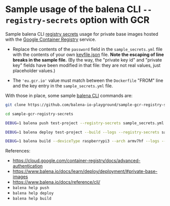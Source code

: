 # Sample usage of the balena CLI `--registry-secrets` option with GCR

Sample balena CLI [registry
secrets](https://www.balena.io/docs/learn/deploy/deployment/#private-base-images)
usage for private base images hosted with the [Google Container
Registry](https://cloud.google.com/container-registry/) service.

* Replace the contents of the `password` field in the `sample_secrets.yml` file
  with the contents of your own
  [keyfile.json](https://cloud.google.com/container-registry/docs/advanced-authentication)
  file. **Note the escaping of line breaks in the sample file.** (By the way,
  the "private key id" and "private key" fields have been modified in that file:
  they are not real values, just placeholder values.)

* The `'eu.gcr.io'` value must match between the `Dockerfile` "FROM" line and
  the key entry in the `sample_secrets.yml` file.

With those in place, some sample [balena
CLI](https://github.com/balena-io/balena-cli) commands are:

```bash
git clone https://github.com/balena-io-playground/sample-gcr-registry-secrets.git

cd sample-gcr-registry-secrets

DEBUG=1 balena push test-project --registry-secrets sample_secrets.yml

DEBUG=1 balena deploy test-project --build --logs --registry-secrets sample_secrets.yml

DEBUG=1 balena build --deviceType raspberrypi3 --arch armv7hf --logs --registry-secrets sample_secrets.yml
```

References:
* https://cloud.google.com/container-registry/docs/advanced-authentication
* https://www.balena.io/docs/learn/deploy/deployment/#private-base-images
* https://www.balena.io/docs/reference/cli/
* `balena help push`
* `balena help deploy`
* `balena help build`
